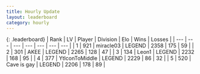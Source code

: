 ```yaml
---
title: Hourly Update
layout: leaderboard
category: hourly
---
```


{: .leaderboard}
| Rank | LV | Player | Division | Elo | Wins | Losses |
| --- | --- | --- | --- | --- | --- | --- |
| <span data-change="0">1</span> | 921 | <span title="ID: 416373">miracle03</span> | LEGEND | <span data-change="0">2358</span> | <span data-change="0">175</span> | <span data-change="0">59</span> |
| <span data-change="0">2</span> | 301 | <span title="ID: 455100">AKEE</span> | LEGEND | <span data-change="4">2265</span> | <span data-change="1">128</span> | <span data-change="0">47</span> |
| <span data-change="1">3</span> | 134 | <span title="ID: 538611">Leon1</span> | LEGEND | <span data-change="4">2232</span> | <span data-change="1">168</span> | <span data-change="0">95</span> |
| <span data-change="-1">4</span> | 377 | <span title="ID: 108623">YtIconToMiddle</span> | LEGEND | <span data-change="0">2229</span> | <span data-change="0">86</span> | <span data-change="0">32</span> |
| <span data-change="0">5</span> | 520 | <span title="ID: 382502">Cave is gay</span> | LEGEND | <span data-change="0">2206</span> | <span data-change="0">178</span> | <span data-change="0">89</span> |